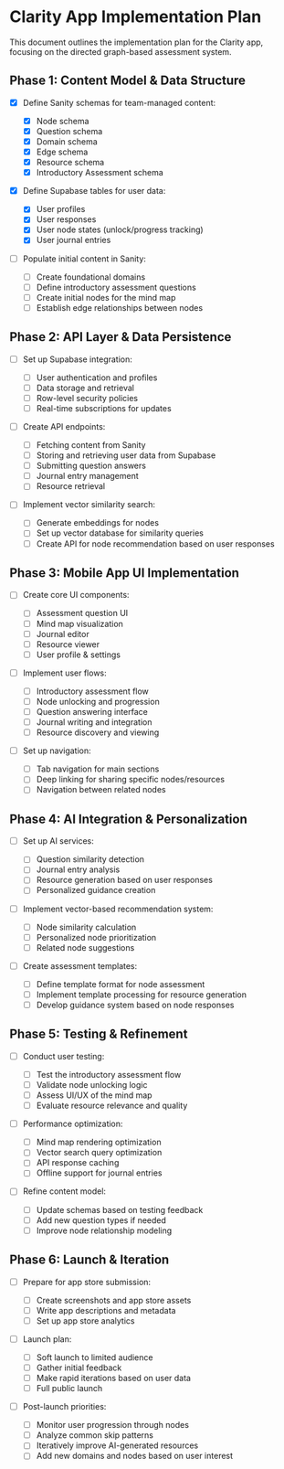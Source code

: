 # Clarity App Implementation Plan

This document outlines the implementation plan for the Clarity app, focusing on the directed graph-based assessment system.

## Phase 1: Content Model & Data Structure

- [x] Define Sanity schemas for team-managed content:

  - [x] Node schema
  - [x] Question schema
  - [x] Domain schema
  - [x] Edge schema
  - [x] Resource schema
  - [x] Introductory Assessment schema

- [x] Define Supabase tables for user data:

  - [x] User profiles
  - [x] User responses
  - [x] User node states (unlock/progress tracking)
  - [x] User journal entries

- [ ] Populate initial content in Sanity:
  - [ ] Create foundational domains
  - [ ] Define introductory assessment questions
  - [ ] Create initial nodes for the mind map
  - [ ] Establish edge relationships between nodes

## Phase 2: API Layer & Data Persistence

- [ ] Set up Supabase integration:

  - [ ] User authentication and profiles
  - [ ] Data storage and retrieval
  - [ ] Row-level security policies
  - [ ] Real-time subscriptions for updates

- [ ] Create API endpoints:

  - [ ] Fetching content from Sanity
  - [ ] Storing and retrieving user data from Supabase
  - [ ] Submitting question answers
  - [ ] Journal entry management
  - [ ] Resource retrieval

- [ ] Implement vector similarity search:
  - [ ] Generate embeddings for nodes
  - [ ] Set up vector database for similarity queries
  - [ ] Create API for node recommendation based on user responses

## Phase 3: Mobile App UI Implementation

- [ ] Create core UI components:

  - [ ] Assessment question UI
  - [ ] Mind map visualization
  - [ ] Journal editor
  - [ ] Resource viewer
  - [ ] User profile & settings

- [ ] Implement user flows:

  - [ ] Introductory assessment flow
  - [ ] Node unlocking and progression
  - [ ] Question answering interface
  - [ ] Journal writing and integration
  - [ ] Resource discovery and viewing

- [ ] Set up navigation:
  - [ ] Tab navigation for main sections
  - [ ] Deep linking for sharing specific nodes/resources
  - [ ] Navigation between related nodes

## Phase 4: AI Integration & Personalization

- [ ] Set up AI services:

  - [ ] Question similarity detection
  - [ ] Journal entry analysis
  - [ ] Resource generation based on user responses
  - [ ] Personalized guidance creation

- [ ] Implement vector-based recommendation system:

  - [ ] Node similarity calculation
  - [ ] Personalized node prioritization
  - [ ] Related node suggestions

- [ ] Create assessment templates:
  - [ ] Define template format for node assessment
  - [ ] Implement template processing for resource generation
  - [ ] Develop guidance system based on node responses

## Phase 5: Testing & Refinement

- [ ] Conduct user testing:

  - [ ] Test the introductory assessment flow
  - [ ] Validate node unlocking logic
  - [ ] Assess UI/UX of the mind map
  - [ ] Evaluate resource relevance and quality

- [ ] Performance optimization:

  - [ ] Mind map rendering optimization
  - [ ] Vector search query optimization
  - [ ] API response caching
  - [ ] Offline support for journal entries

- [ ] Refine content model:
  - [ ] Update schemas based on testing feedback
  - [ ] Add new question types if needed
  - [ ] Improve node relationship modeling

## Phase 6: Launch & Iteration

- [ ] Prepare for app store submission:

  - [ ] Create screenshots and app store assets
  - [ ] Write app descriptions and metadata
  - [ ] Set up app store analytics

- [ ] Launch plan:

  - [ ] Soft launch to limited audience
  - [ ] Gather initial feedback
  - [ ] Make rapid iterations based on user data
  - [ ] Full public launch

- [ ] Post-launch priorities:
  - [ ] Monitor user progression through nodes
  - [ ] Analyze common skip patterns
  - [ ] Iteratively improve AI-generated resources
  - [ ] Add new domains and nodes based on user interest
